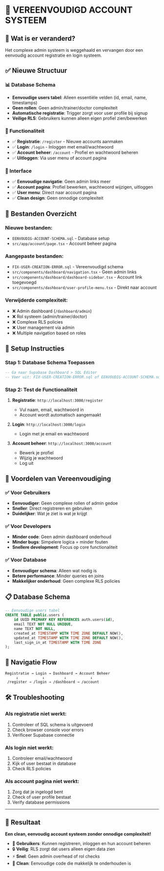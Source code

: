 # 🎯 VEREENVOUDIGD ACCOUNT SYSTEEM

## 🎉 Wat is er veranderd?

Het complexe admin systeem is weggehaald en vervangen door een eenvoudig account registratie en login systeem.

## ✅ Nieuwe Structuur

### 📊 Database Schema
- **Eenvoudige users tabel**: Alleen essentiële velden (id, email, name, timestamps)
- **Geen rollen**: Geen admin/trainer/doctor complexiteit 
- **Automatische registratie**: Trigger zorgt voor user profile bij signup
- **Veilige RLS**: Gebruikers kunnen alleen eigen profiel zien/bewerken

### 🔧 Functionaliteit
- ✅ **Registratie**: `/register` - Nieuwe accounts aanmaken
- ✅ **Login**: `/login` - Inloggen met email/wachtwoord  
- ✅ **Account beheer**: `/account` - Profiel en wachtwoord beheren
- ✅ **Uitloggen**: Via user menu of account pagina

### 🎨 Interface
- ✅ **Eenvoudige navigatie**: Geen admin links meer
- ✅ **Account pagina**: Profiel bewerken, wachtwoord wijzigen, uitloggen
- ✅ **User menu**: Direct naar account pagina
- ✅ **Clean design**: Geen onnodige complexiteit

## 📁 Bestanden Overzicht

### Nieuwe bestanden:
- `EENVOUDIG-ACCOUNT-SCHEMA.sql` - Database setup
- `src/app/account/page.tsx` - Account beheer pagina

### Aangepaste bestanden:
- `FIX-USER-CREATION-ERROR.sql` - Vereenvoudigd schema
- `src/components/dashboard/navigation.tsx` - Geen admin links
- `src/components/dashboard/dashboard-sidebar.tsx` - Account link toegevoegd
- `src/components/dashboard/user-profile-menu.tsx` - Direkt naar account

### Verwijderde complexiteit:
- ❌ Admin dashboard (`/dashboard/admin`)
- ❌ Rol systeem (admin/trainer/doctor)
- ❌ Complexe RLS policies
- ❌ User management via admin
- ❌ Multiple navigation based on roles

## 🚀 Setup Instructies

### Stap 1: Database Schema Toepassen
```sql
-- Ga naar Supabase Dashboard > SQL Editor
-- Voer uit: FIX-USER-CREATION-ERROR.sql of EENVOUDIG-ACCOUNT-SCHEMA.sql
```

### Stap 2: Test de Functionaliteit
1. **Registratie**: `http://localhost:3000/register`
   - Vul naam, email, wachtwoord in
   - Account wordt automatisch aangemaakt

2. **Login**: `http://localhost:3000/login`
   - Login met je email en wachtwoord

3. **Account beheer**: `http://localhost:3000/account`
   - Bewerk je profiel
   - Wijzig je wachtwoord
   - Log uit

## 🎯 Voordelen van Vereenvoudiging

### ✅ Voor Gebruikers
- **Eenvoudiger**: Geen complexe rollen of admin gedoe
- **Sneller**: Direct registreren en gebruiken
- **Duidelijker**: Wat je ziet is wat je krijgt

### ✅ Voor Developers  
- **Minder code**: Geen admin dashboard onderhoud
- **Minder bugs**: Simpelere logica = minder fouten
- **Snellere development**: Focus op core functionaliteit

### ✅ Voor Database
- **Eenvoudiger schema**: Alleen wat nodig is
- **Betere performance**: Minder queries en joins
- **Makkelijker onderhoud**: Geen complexe RLS policies

## 📋 Database Schema

```sql
-- Eenvoudige users tabel
CREATE TABLE public.users (
    id UUID PRIMARY KEY REFERENCES auth.users(id),
    email TEXT NOT NULL UNIQUE,
    name TEXT NOT NULL,
    created_at TIMESTAMP WITH TIME ZONE DEFAULT NOW(),
    updated_at TIMESTAMP WITH TIME ZONE DEFAULT NOW(),
    last_sign_in_at TIMESTAMP WITH TIME ZONE
);
```

## 🔗 Navigatie Flow

```
Registratie → Login → Dashboard → Account Beheer
     ↓           ↓         ↓           ↓
 /register → /login → /dashboard → /account
```

## 🛠 Troubleshooting

### Als registratie niet werkt:
1. Controleer of SQL schema is uitgevoerd
2. Check browser console voor errors
3. Verificeer Supabase connectie

### Als login niet werkt:
1. Controleer email/wachtwoord
2. Kijk of user bestaat in database
3. Check RLS policies

### Als account pagina niet werkt:
1. Zorg dat je ingelogd bent
2. Check of user profile bestaat
3. Verify database permissions

---

## 🎉 Resultaat

**Een clean, eenvoudig account systeem zonder onnodige complexiteit!**

- 👥 **Gebruikers**: Kunnen registreren, inloggen en hun account beheren
- 🔒 **Veilig**: RLS zorgt dat users alleen eigen data zien
- ⚡ **Snel**: Geen admin overhead of rol checks
- 🧹 **Clean**: Eenvoudige code die makkelijk te onderhouden is
